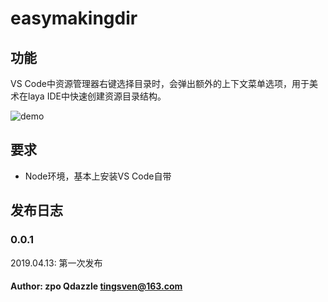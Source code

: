 # easymakingdir

## 功能

VS Code中资源管理器右键选择目录时，会弹出额外的上下文菜单选项，用于美术在laya IDE中快速创建资源目录结构。

![demo](https://i.loli.net/2019/04/13/5cb1aaf7b4db0.gif)

## 要求

- Node环境，基本上安装VS Code自带

## 发布日志

### 0.0.1

2019.04.13: 第一次发布

#### Author: zpo Qdazzle tingsven@163.com